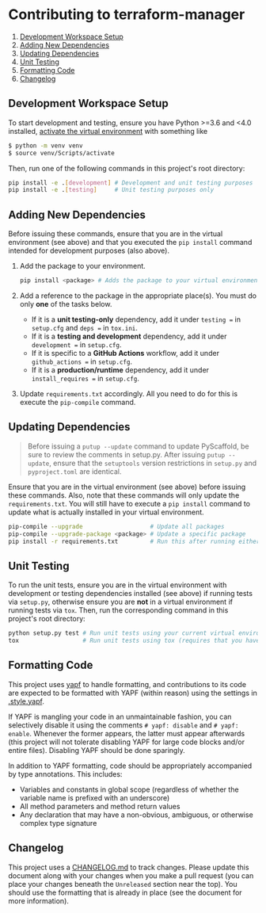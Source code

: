 # Contributing to terraform-manager

1. [Development Workspace Setup](#development-workspace-setup)
2. [Adding New Dependencies](#adding-new-dependencies)
3. [Updating Dependencies](#updating-dependencies)
4. [Unit Testing](#unit-testing)
5. [Formatting Code](#formatting-code)
6. [Changelog](#changelog)

## Development Workspace Setup

To start development and testing, ensure you have Python >=3.6 and <4.0 installed,
[activate the virtual environment](https://docs.python.org/3/tutorial/venv.html#creating-virtual-environments)
with something like

```bash
$ python -m venv venv
$ source venv/Scripts/activate
```

Then, run one of the following commands in this project's root directory:

```bash
pip install -e .[development] # Development and unit testing purposes
pip install -e .[testing]     # Unit testing purposes only
```

## Adding New Dependencies

Before issuing these commands, ensure that you are in the virtual environment (see above) and that
you executed the `pip install` command intended for development purposes (also above).

1. Add the package to your environment.
    ```bash
    pip install <package> # Adds the package to your virtual environment
    ```

2. Add a reference to the package in the appropriate place(s). You must do only **one** of the tasks
   below.
    * If it is a **unit testing-only** dependency, add it under `testing =` in `setup.cfg` and
      `deps =` in `tox.ini`.
    * If it is a **testing and development** dependency, add it under `development =` in
      `setup.cfg`.
    * If it is specific to a **GitHub Actions** workflow, add it under `github_actions =` in
      `setup.cfg`.
    * If it is a **production/runtime** dependency, add it under `install_requires =` in
      `setup.cfg`.
    
3. Update `requirements.txt` accordingly. All you need to do for this is execute the `pip-compile`
   command.

## Updating Dependencies

>Before issuing a `putup --update` command to update PyScaffold, be sure to review the comments in
>setup.py. After issuing `putup --update`, ensure that the `setuptools` version restrictions in
>`setup.py` and `pyproject.toml` are identical.

Ensure that you are in the virtual environment (see above) before issuing these commands. Also, note
that these commands will only update the `requirements.txt`. You will still have to execute a
`pip install` command to update what is actually installed in your virtual environment.

```bash
pip-compile --upgrade                   # Update all packages
pip-compile --upgrade-package <package> # Update a specific package
pip install -r requirements.txt         # Run this after running either of the above
```

## Unit Testing

To run the unit tests, ensure you are in the virtual environment with development or testing
dependencies installed (see above) if running tests via `setup.py`, otherwise ensure you are **not**
in a virtual environment if running tests via `tox`. Then, run the corresponding command in this
project's root directory:

```bash
python setup.py test # Run unit tests using your current virtual environment's Python interpreter
tox                  # Run unit tests using tox (requires that you have the necessary Python interpreters on your machine)
```

## Formatting Code

This project uses [yapf](https://github.com/google/yapf) to handle formatting, and contributions to
its code are expected to be formatted with YAPF (within reason) using the settings in
[.style.yapf](.style.yapf).

If YAPF is mangling your code in an unmaintainable fashion, you can selectively disable it using the
comments `# yapf: disable` and `# yapf: enable`. Whenever the former appears, the latter must appear
afterwards (this project will not tolerate disabling YAPF for large code blocks and/or entire
files). Disabling YAPF should be done sparingly.

In addition to YAPF formatting, code should be appropriately accompanied by type annotations. This
includes:
* Variables and constants in global scope (regardless of whether the variable name is prefixed with
  an underscore)
* All method parameters and method return values
* Any declaration that may have a non-obvious, ambiguous, or otherwise complex type signature

## Changelog

This project uses a [CHANGELOG.md](CHANGELOG.md) to track changes. Please update this document along
with your changes when you make a pull request (you can place your changes beneath the `Unreleased`
section near the top). You should use the formatting that is already in place (see the document for
more information).
